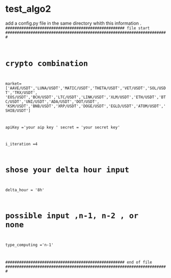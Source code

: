 # test_algo2

add a config.py file in the same directory whith this information .
<code>
#################################################### file start #######################################################################
# crypto combination
market=['AAVE/USDT','LUNA/USDT','MATIC/USDT','THETA/USDT','VET/USDT','SOL/USDT','TRX/USDT',
        'EOS/USDT','BCH/USDT','LTC/USDT','LINK/USDT','XLM/USDT','ETH/USDT','BTC/USDT','UNI/USDT','ADA/USDT','DOT/USDT',
        'KSM/USDT','BNB/USDT','XRP/USDT','DOGE/USDT','EGLD/USDT','ATOM/USDT','SHIB/USDT']


apiKey ='your aip key '
secret = 'your secret key'


i_iteration =4

# shose your delta hour input 
delta_hour = '8h'
#  possible input ,n-1, n-2 , or none 
type_computing ='n-1' 




#################################################### end of file #######################################################################
</code>
